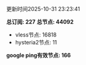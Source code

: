 更新时间2025-10-31 23:23:41

**总订阅: 227**
**总节点: 44092**
- vless节点: 16818
- hysteria2节点: 11

**google ping有效节点: 166**

